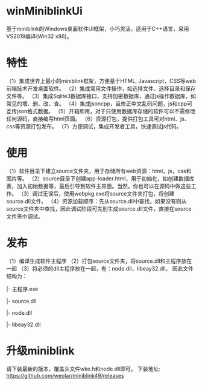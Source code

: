 # winMiniblinkUi
基于miniblink的Windows桌面软件UI框架，小巧灵活，适用于C++语言，采用VS2019编译(Win32 x86)。

# 特性
（1）集成世界上最小的miniblink框架，方便基于HTML, Javascript，CSS等web前端技术开发桌面软件。
（2）集成常用文件操作，如选择文件、选择目录和保存文件等。
（3）集成Sqlite3数据库接口，支持加密数据库，通过js操作数据库，如常见的增、删、改、查。
（4）集成jsoncpp，且修正中文乱码问题，js和cpp可互传json格式数据。
（5）开箱即用，对于只使用数据库存储的软件可以不需修改任何源码，直接编写html页面。
（6）资源打包，提供打包工具可对html、js、css等资源打包发布。
（7）方便调试，集成开发者工具，快速调试js代码。

# 使用
（1）软件目录下建立source文件夹，用于存储所有web资源：html，js，css和图片等。
（2）source目录下创建app-loader.html，用于初始化，如创建数据库表，加入初始数据等，最后引导到软件主界面。当然，你也可以在源码中做这些工作。
（3）调试无误后，使用webpkg.exe将source文件夹打包，将创建source.dll文件。
（4）资源加载顺序：先从source.dll中查找，如果没有则从source文件夹中查找，因此调试阶段可先别生成source.dll文件，直接在source文件夹中调试。

# 发布
（1）编译生成软件主程序
（2）打包source文件夹，将source.dll和主程序放在一起
（3）将必须的dll主程序放在一起，有：node.dll，libeay32.dll。
因此文件结构为：

  |- 主程序.exe
  
  |- source.dll
  
  |- node.dll
  
  |- libeay32.dll

# 升级miniblink
请下装最新的版本，覆盖头文件wke.h和node.dll即可。
下装地址: https://github.com/weolar/miniblink49/releases
